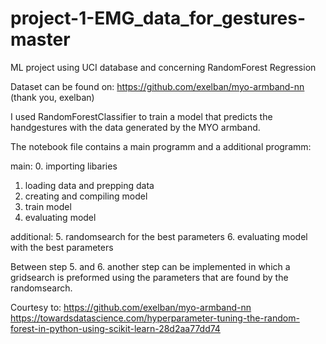 # project-1-EMG_data_for_gestures-master
ML project using UCI database and concerning RandomForest Regression

Dataset can be found on: https://github.com/exelban/myo-armband-nn (thank you, exelban)

I used RandomForestClassifier to train a model that predicts the handgestures with the data generated by the MYO armband. 

The notebook file contains a main programm and a additional programm:

main:
0. importing libaries
1. loading data and prepping data
2. creating and compiling model
3. train model
4. evaluating model

additional:
5. randomsearch for the best parameters
6. evaluating model with the best parameters

Between step 5. and 6. another step can be implemented in which a gridsearch is preformed using the parameters that are found by the randomsearch.

Courtesy to:
https://github.com/exelban/myo-armband-nn
https://towardsdatascience.com/hyperparameter-tuning-the-random-forest-in-python-using-scikit-learn-28d2aa77dd74

